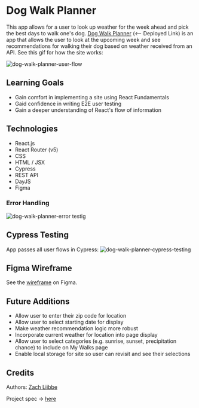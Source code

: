# Dog Walk Planner
This app allows for a user to look up weather for the week ahead and pick the best days to walk one's dog. [Dog Walk Planner](https://weather-walker.herokuapp.com/) (<-- Deployed Link) is an app that allows the user to look at the upcoming week and see recommendations for walking their dog based on weather received from an API. See this gif for how the site works:

![dog-walk-planner-user-flow](https://user-images.githubusercontent.com/63659270/165007351-99d65803-ed0c-4621-901b-281e9b5744fb.gif)

## Learning Goals
* Gain comfort in implementing a site using React Fundamentals
* Gaid confidence in writing E2E user testing
* Gain a deeper understanding of React's flow of information

## Technologies
* React.js
* React Router (v5)
* CSS
* HTML / JSX
* Cypress
* REST API
* DayJS
* Figma

### Error Handling

![dog-walk-planner-error testig](https://user-images.githubusercontent.com/63659270/165007363-ee85c748-27b3-4883-af2a-d3beddb0cf69.gif)


## Cypress Testing

App passes all user flows in Cypress:
![dog-walk-planner-cypress-testing](https://user-images.githubusercontent.com/63659270/165018884-ba5397f3-ccb1-4ee1-af15-8b21aae2477d.gif)

## Figma Wireframe

See the [wireframe](https://www.figma.com/file/Aq7DLHl5hxPLkK8JkoGku4/Dog-Walker-Planner?node-id=0%3A1) on Figma.

## Future Additions
* Allow user to enter their zip code for location
* Allow user to select starting date for display
* Make weather recommendation logic more robust
* Incorporate current weather for location into page display
* Allow user to select categories (e.g. sunrise, sunset, precipitation chance) to include on My Walks page
* Enable local storage for site so user can revisit and see their selections

## Credits
Authors: [Zach Liibbe](https://github.com/zliibbe)


Project spec -> [here](https://frontend.turing.edu/projects/module-3/showcase.html)
